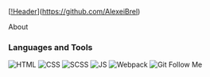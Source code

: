 [[!Header](https://github.com/AlexeiBrel/AlexeiBrel/blob/main/assest/gif.gif)](https://github.com/AlexeiBrel)

About

### Languages and Tools
![HTML](https://img.shields.io/badge/-HTML-black?style=for-the-badge&logo=HTML5)
![CSS](https://img.shields.io/badge/-CSS-black?style=for-the-badge&logo=CSS3)
![SCSS](https://img.shields.io/badge/-SCSS-black?style=for-the-badge&logo=SASS)
![JS](https://img.shields.io/badge/-JS-black?style=for-the-badge&logo=JavaScript)
![Webpack](https://img.shields.io/badge/-Webpack-black?style=for-the-badge&logo=Webpack)
![Git](https://img.shields.io/badge/-Git-black?style=for-the-badge&logo=Git)
Follow Me

 